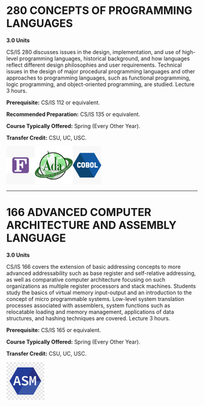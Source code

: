 # 280 CONCEPTS OF PROGRAMMING LANGUAGES

**3.0 Units**

CS/IS 280 discusses issues in the design, implementation, and use of high-level programming languages, historical background, and how languages reflect different design philosophies and user requirements. Technical issues in the design of major procedural programming languages and other approaches to programming languages, such as functional programming, logic programming, and object-oriented programming, are studied. Lecture 3 hours.

**Prerequisite:** CS/IS 112 or equivalent.

**Recommended Preparation:** CS/IS 135 or equivalent.

**Course Typically Offered:** Spring (Every Other Year).

**Transfer Credit:** CSU, UC, USC.

<img src="./assets/fortran.jpg" alt="Fortran" height="100"><img src="./assets/ada.png" alt="ada" height="100"><img src="./assets/cobol.jpg" alt="cobol" height="100">

---

# 166 ADVANCED COMPUTER ARCHITECTURE AND ASSEMBLY LANGUAGE

**3.0 Units**

CS/IS 166 covers the extension of basic addressing concepts to more advanced addressability such as base register and self-relative addressing, as well as comparative computer architecture focusing on such organizations as multiple register processors and stack machines. Students study the basics of virtual memory input-output and an introduction to the concept of micro programmable systems. Low-level system translation processes associated with assemblers, system functions such as relocatable loading and memory management, applications of data structures, and hashing techniques are covered. Lecture 3 hours.

**Prerequisite:** CS/IS 165 or equivalent.

**Course Typically Offered:** Spring (Every Other Year).

**Transfer Credit:** CSU, UC, USC.

<img src="./assets/asm.png" alt="asm" height="100">
